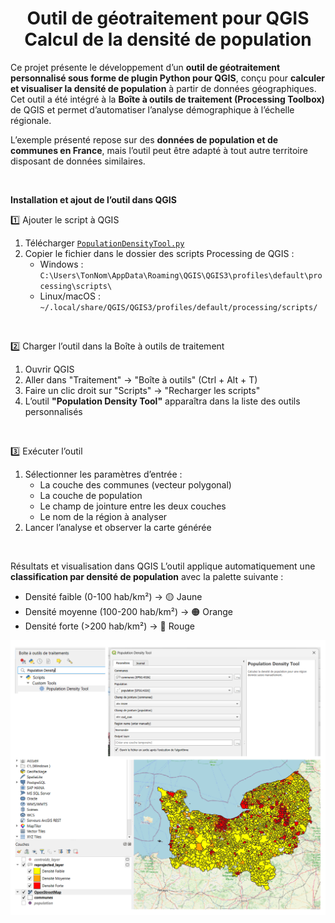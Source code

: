 <h1 align="center">Outil de géotraitement pour QGIS<br>Calcul de la densité de population</h1>

Ce projet présente le développement d’un **outil de géotraitement personnalisé sous forme de plugin Python pour QGIS**, conçu pour **calculer et visualiser la densité de population** à partir de données géographiques. Cet outil a été intégré à la **Boîte à outils de traitement (Processing Toolbox)** de QGIS et permet d’automatiser l’analyse démographique à l’échelle régionale.  

L’exemple présenté repose sur des **données de population et de communes en France**, mais l’outil peut être adapté à tout autre territoire disposant de données similaires.  

<br>

**Installation et ajout de l’outil dans QGIS**

1️⃣ Ajouter le script à QGIS
1. Télécharger [`PopulationDensityTool.py`](PopulationDensityTool.py)  
2. Copier le fichier dans le dossier des scripts Processing de QGIS :  
   - Windows : `C:\Users\TonNom\AppData\Roaming\QGIS\QGIS3\profiles\default\processing\scripts\`  
   - Linux/macOS : `~/.local/share/QGIS/QGIS3/profiles/default/processing/scripts/`

<br>

2️⃣ Charger l’outil dans la Boîte à outils de traitement
1. Ouvrir QGIS  
2. Aller dans "Traitement" → "Boîte à outils" (Ctrl + Alt + T)  
3. Faire un clic droit sur "Scripts" → "Recharger les scripts"  
4. L’outil **"Population Density Tool"** apparaîtra dans la liste des outils personnalisés  

<br>

3️⃣ Exécuter l’outil
1. Sélectionner les paramètres d’entrée :  
   - La couche des communes (vecteur polygonal)  
   - La couche de population 
   - Le champ de jointure entre les deux couches
   - Le nom de la région à analyser  
2. Lancer l’analyse et observer la carte générée  

<br>

Résultats et visualisation dans QGIS
L’outil applique automatiquement une **classification par densité de population** avec la palette suivante :  
- Densité faible (0-100 hab/km²) → 🟡 Jaune  
- Densité moyenne (100-200 hab/km²) → 🟠 Orange  
- Densité forte (>200 hab/km²) → 🔴 Rouge  

<div align="center">
    <img src="https://github.com/DariaPodlovchenko/Outil-de-g-otraitement-Plugin-QGIS/raw/main/pluginqgis.jpg" width="600">
</div>
